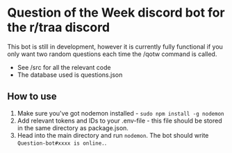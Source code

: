 # Question of the Week discord bot for the r/traa discord
This bot is still in development, however it is currently fully functional if you only want two random questions each time the /qotw command is called.

* See /src for all the relevant code
* The database used is questions.json


## How to use
1. Make sure you've got nodemon installed - `sudo npm install -g nodemon`
2. Add relevant tokens and IDs to your .env-file - this file should be stored in the same directory as package.json.
3. Head into the main directory and run `nodemon`. The bot should write `Question-bot#xxxx is online.`.
